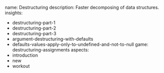 name: Destructuring
description: Faster decomposing of data structures.
insights:
  - destructuring-part-1
  - destructuring-part-2
  - destructuring-part-3
  - argument-destructuring-with-defaults
  - defaults-values-apply-only-to-undefined-and-not-to-null
game: destructuring-assignments
aspects:
  - introduction
  - new
  - workout
 
